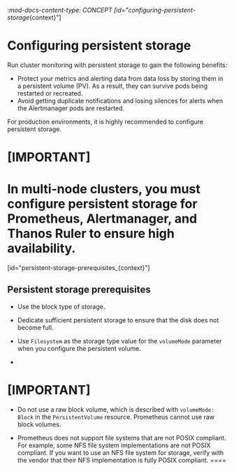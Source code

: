 :_mod-docs-content-type: CONCEPT
[id="configuring-persistent-storage_{context}"]
# Configuring persistent storage

Run cluster monitoring with persistent storage to gain the following benefits:

* Protect your metrics and alerting data from data loss by storing them in a persistent volume (PV). As a result, they can survive pods being restarted or recreated.
* Avoid getting duplicate notifications and losing silences for alerts when the Alertmanager pods are restarted.

For production environments, it is highly recommended to configure persistent storage. 

[IMPORTANT]
====
In multi-node clusters, you must configure persistent storage for Prometheus, Alertmanager, and Thanos Ruler to ensure high availability.
====

[id="persistent-storage-prerequisites_{context}"]
## Persistent storage prerequisites


* Use the block type of storage.



* Dedicate sufficient persistent storage to ensure that the disk does not become full.

* Use `Filesystem` as the storage type value for the `volumeMode` parameter when you configure the persistent volume.
+
[IMPORTANT]
====
* Do not use a raw block volume, which is described with `volumeMode: Block` in the `PersistentVolume` resource. Prometheus cannot use raw block volumes.

* Prometheus does not support file systems that are not POSIX compliant.
For example, some NFS file system implementations are not POSIX compliant.
If you want to use an NFS file system for storage, verify with the vendor that their NFS implementation is fully POSIX compliant.
====
